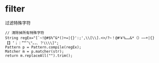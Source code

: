 # filter
过滤特殊字符



	// 清除掉所有特殊字符
    String regEx="[`~!@#$%^&*()+=|{}':;',\\[\\].<>/?~！@#￥%……&*（）——+|{}【】‘；：”“’\"。，、？\\\\]";
	Pattern p = Pattern.compile(regEx);
	Matcher m = p.matcher(str);
	return m.replaceAll("").trim();
